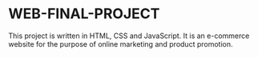 # WEB-FINAL-PROJECT
This project is written in HTML, CSS and JavaScript. It is an e-commerce website for the purpose of online marketing and product promotion.
